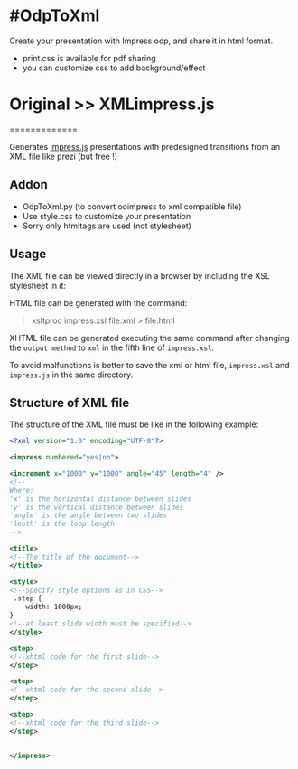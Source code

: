 #OdpToXml
============

Create your presentation with Impress odp, and share it in html format.
* print.css is available for pdf sharing
* you can customize css to add background/effect


# Original >> XMLimpress.js
=============

Generates [impress.js](https://github.com/impress/impress.js/wiki)
presentations with predesigned transitions from an XML file like prezi (but free !)

Addon
-----
* OdpToXml.py (to convert ooimpress to xml compatible file)
* Use style.css to customize your presentation
* Sorry only htmltags are used (not stylesheet)


Usage
-----

The XML file can be viewed directly in a browser by including the XSL stylesheet in it:

> <?xml-stylesheet href="impress.xsl" type="text/xsl"?>

HTML file can be generated with the command:

> xsltproc impress.xsl file.xml > file.html

XHTML file can be generated executing the same command after changing
the `output method` to `xml` in the fifth line of `impress.xsl`.

To avoid malfunctions is better to save the xml or html file, `impress.xsl` and `impress.js`
in the same directory.



Structure of XML file
---------------------

The structure of the XML file must be like in the following example:

```xml
<?xml version="1.0" encoding="UTF-8"?>

<impress numbered="yes|no">

<increment x="1000" y="1000" angle="45" length="4" />
<!--
Where:
'x' is the horizontal distance between slides
'y' is the vertical distance between slides
'angle' is the angle between two slides
'lenth' is the loop length
-->

<title>
<!--The title of the document-->
</title>

<style>
<!--Specify style options as in CSS-->
 .step {
	width: 1000px;
}
<!--at least slide width must be specified-->
</style>

<step>
<!--xhtml code for the first slide-->
</step>

<step>
<!--xhtml code for the second slide-->
</step>

<step>
<!--xhtml code for the third slide-->
</step>


</impress>

```
